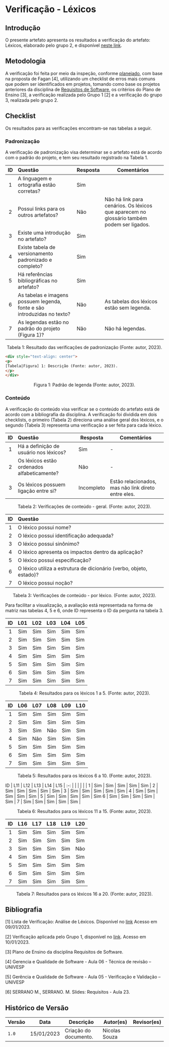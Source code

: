 # Verificação - Léxicos

## Introdução

O presente artefato apresenta os resultados a verificação do artefato: Léxicos, elaborado pelo grupo 2, e disponível [neste link](../modelagem/lexico.md).

## Metodologia

A verificação foi feita por meio da inspeção, conforme [planejado](planejamento.md), com base na proposta de Fagan [4], utilizando um checklist de erros mais comuns que podem ser identificados em projetos, tomando como base os projetos anteriores da disciplina de [Requisitos de Software](https://github.com/Requisitos-de-Software), os critérios do Plano de Ensino [3], a verificação realizada pelo Grupo 1 [2] e a verificação do grupo 3, realizada pelo grupo 2.

## Checklist

Os resultados para as verificações encontram-se nas tabelas a seguir.

### Padronização

A verificação de padronização visa determinar se o artefato está de acordo com o padrão do projeto, e tem seu resultado registrado na Tabela 1.

|ID |            Questão                                    | Resposta | Comentários |
|:-:| :---------------------------------------------------- | - | - |
| 1 | A linguagem e ortografia estão corretas?              | Sim | |
| 2 | Possui links para os outros artefatos?                | Não | Não há link para cenários. Os léxicos que aparecem no glossário também podem ser ligados. |
| 3 | Existe uma introdução no artefato?                    | Sim | |
| 4 | Existe tabela de versionamento padronizado e completo?| Sim |
| 5 | Há referências bibliográficas no artefato?            | Sim |
| 6 | As tabelas e imagens possuem legenda, fonte e são introduzidas no texto? | Não | As tabelas dos léxicos estão sem legenda. |
| 7 | As legendas estão no padrão do projeto (Figura 1)?    | Não | Não há legendas. |

<div style="text-align: center">
<p>
Tabela 1: Resultado das verificações de padronização (Fonte: autor, 2023).
</p>
</div>

```html
<div style="text-align: center">
<p>
[Tabela|Figura] 1: Descrição (Fonte: autor, 2023).
</p>
</div>
```

<div style="text-align: center">
<p>
Figura 1: Padrão de legenda (Fonte: autor, 2023).
</p>
</div>

### Conteúdo

A verificação do conteúdo visa verificar se o conteúdo do artefato está de acordo com a bibliografia da disciplina. A verificação foi dividida em dois checklists, o primeiro (Tabela 2) direciona uma análise geral dos léxicos, e o segundo (Tabela 3) representa uma verificação a ser feita para cada léxico.

|ID |            Questão                                     |Resposta | Comentários |
|:-:| :---------------------------------------------------- | ------ | ------|
| 1 | Há a definição de usuário nos léxicos? | Sim | - |
| 2 | Os léxicos estão ordenados alfabeticamente? | Não | - |
| 3 | Os léxicos possuem ligação entre si? | Incompleto | Estão relacionados, mas não link direto entre eles. |

<div style="text-align: center">
<p>
Tabela 2: Verificações de conteúdo - geral. (Fonte: autor, 2023).
</p>
</div>

|ID |            Questão                                     |
|:-:| :---------------------------------------------------- |
| 1 | O léxico possui nome? |
| 2 | O léxico possui identificação adequada?       |
| 3 | O léxico possui sinônimo? |
| 4 | O léxico apresenta os impactos dentro da aplicação?
| 5 | O léxico possui especificação? |
| 6 | O léxico utiliza a estrutura de dicionário (verbo, objeto, estado)? |
| 7 | O léxico possui noção? |

<div style="text-align: center">
<p>
Tabela 3: Verificações de conteúdo - por léxico. (Fonte: autor, 2023).
</p>
</div>

Para facilitar a visualização, a avaliação está representada na forma de matriz nas tabelas 4, 5 e 6, onde ID representa o ID da pergunta na tabela 3.

| ID | L01 | L02 | L03 | L04 | L05 |
| :-: | :-: | :-: | :-: | :-: | :-: |
| 1 | Sim | Sim | Sim | Sim | Sim |
| 2 | Sim | Sim | Sim | Sim | Sim |
| 3 | Sim | Sim | Sim | Sim | Sim |
| 4 | Sim | Sim | Sim | Sim | Sim |
| 5 | Sim | Sim | Sim | Sim | Sim |
| 6 | Sim | Sim | Sim | Sim | Sim |
| 7 | Sim | Sim | Sim | Sim | Sim |

<div style="text-align: center">
<p>
Tabela 4: Resultados para os léxicos 1 a 5. (Fonte: autor, 2023).
</p>
</div>

ID | L06 | L07 | L08 | L09 | L10 |
:-: | :-: | :-: | :-: | :-: | :-: |
1 | Sim | Sim | Sim | Sim | Sim |
2 | Sim | Sim | Sim | Sim | Sim |
3 | Sim | Sim | Não | Sim | Sim |
4 | Sim | Não | Sim | Sim | Sim |
5 | Sim | Sim | Sim | Sim | Sim |
6 | Sim | Sim | Sim | Sim | Sim |
7 | Sim | Sim | Sim | Sim | Sim |

<div style="text-align: center">
<p>
Tabela 5: Resultados para os léxicos 6 a 10. (Fonte: autor, 2023).
</p>
</div>

ID | L11 | L12 | L13 | L14 | L15 |
:-: |  |  |  |  |  |
1 | Sim | Sim | Sim | Sim | Sim |
2 | Sim | Sim | Sim | Sim | Sim |
3 | Sim | Sim | Sim | Sim | Sim |
4 | Sim | Sim | Sim | Sim | Sim |
5 | Sim | Sim | Sim | Sim | Sim
6 | Sim | Sim | Sim | Sim | Sim |
7 | Sim | Sim | Sim | Sim | Sim |

<div style="text-align: center">
<p>
Tabela 6: Resultados para os léxicos 11 a 15. (Fonte: autor, 2023).
</p>
</div>

ID | L16 | L17 | L18 | L19 | L20
:-: | :-: | :-: | :-: | :-: | :-:
1 | Sim | Sim | Sim | Sim | Sim
2 | Sim | Sim | Sim | Sim | Sim
3 | Sim | Sim | Sim | Sim | Não
4 | Sim | Sim | Sim | Sim | Sim
5 | Sim | Sim | Sim | Sim | Sim
6 | Sim | Sim | Sim | Sim | Sim
7 | Sim | Sim | Sim | Sim | Sim
<div style="text-align: center">
<p>
Tabela 7: Resultados para os léxicos 16 a 20. (Fonte: autor, 2023).
</p>
</div>

## Bibliografia

[1] Lista de Verificação: Análise de Léxicos. Disponível no [link](https://requisitos-de-software.github.io/2019.2-Duolingo/analise/verificacao/inspecaoLéxico/) Acesso em 09/01/2023.

[2] Verificação aplicada pelo Grupo 1, disponível no [link](https://requisitos-de-software.github.io/2022.2-Grasshopper/analise-de-requisitos/verificacao/testePiloto-Lichess/lexicos-Lichess/). Acesso em 10/01/2023.

[3] Plano de Ensino da disciplina Requisitos de Software.

[4] Gerencia e Qualidade de Software - Aula 06 - Técnica de revisão – UNIVESP<br/>

[5] Gerência e Qualidade de Software - Aula 05 - Verificação e Validação – UNIVESP<br/>

[6] SERRANO M., SERRANO. M. Slides: Requisitos - Aula 23.<br/>

## Histórico de Versão

| Versão | Data          | Descrição                          | Autor(es)     |  Revisor(es)  |
| ------ | ------------- | ---------------------------------- | ------------- | ------------- |
| `1.0`  | 15/01/2023    | Criação do documento.              | Nicolas Souza |               |
